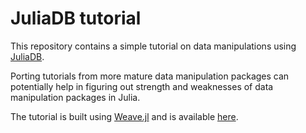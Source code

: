 # JuliaDB tutorial

This repository contains a simple tutorial on data manipulations using [JuliaDB](http://juliadb.org/latest/).

Porting tutorials from more mature data manipulation packages can potentially help in figuring out strength and weaknesses of data manipulation packages in Julia.

The tutorial is built using [Weave.jl](https://github.com/mpastell/Weave.jl) and is available [here](https://piever.github.io/JuliaDBTutorial/).
